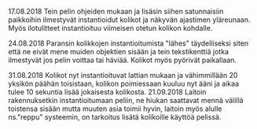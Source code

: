 17.08.2018
Tein pelin ohjeiden mukaan ja lisäsin siihen satunnaisiin paikkoihin ilmestyvät instantioidut kolikot ja näkyvän ajastimen yläreunaan. Myös ilotulitteet instantioituu viimeisen otetun kolikon kohdalle.

24.08.2018
Paransin kolikkojen instantioitumista "lähes" täydelliseksi siten että ne eivät mene muiden objektien sisään ja tein tekstikenttiä jotka ilmestyvät jos pelin voittaa tai häviää. Kolikot myös pyörivät paikallaan.

31.08.2018
Kolikot nyt instantioituvat lattian mukaan ja vähimmillään 20 yksikön päähän toisistaan, kolikon poimiessaan kuuluu nyt ääni ja aikaa tulee 10 sekuntia lisää jokaisesta kolikosta.
21.09.2018
Laitoin rakennuksetkin instantioitumaan peliin, ne hiukan saattavat mennä välillä toistensa sisään mutta muuten asia toimii hyvin, laitoin myös alulle ns."reppu" systeemin, on tarkoitus lisätä kolikoille käyttöä pelissä.
